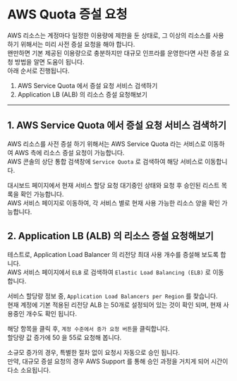 # AWS Quota 증설 요청

AWS 리소스는 계정마다 일정한 이용량에 제한을 둔 상태로, 그 이상의 리소스를 사용하기 위해서는 미리 사전 증설 요청을 해야 합니다.  
왠만하면 기본 제공된 이용량으로 충분하지만 대규모 인프라를 운영한다면 사전 증설 요청 방법을 알면 도움이 됩니다.  
아래 순서로 진행됩니다.

1. AWS Service Quota 에서 증설 요청 서비스 검색하기
2. Application LB (ALB) 의 리소스 증설 요청해보기

--- 
## 1. AWS Service Quota 에서 증설 요청 서비스 검색하기

AWS 리소스를 사전 증설 하기 위해서는 AWS Service Quota 라는 서비스로 이동하여 AWS 측에 리소스 증설 요청이 가능합니다.  
AWS 콘솔의 상단 통합 검색창에 `Service Quota` 로 검색하여 해당 서비스로 이동합니다.  

대시보드 페이지에서 현재 서비스 할당 요청 대기중인 상태와 요청 후 승인된 리스트 목록을 확인 가능합니다.  
AWS 서비스 페이지로 이동하여, 각 서비스 별로 현재 사용 가능한 리소스 양을 확인 가능합니다.  

## 2. Application LB (ALB) 의 리소스 증설 요청해보기

테스트로, Application Load Balancer 의 리전당 최대 사용 개수를 증설해 보도록 합니다.  
AWS 서비스 페이지에서 `ELB` 로 검색하여 `Elastic Load Balancing (ELB)` 로 이동합니다.  

서비스 할당량 정보 중, `Application Load Balancers per Region` 를 찾습니다.  
현재 계정에 기본 적용된 리전당 ALB 는 50개로 설정되어 있는 것이 확인 되며, 현재 사용중인 개수도 확인 됩니다.  

해당 항목을 클릭 후, `계정 수준에서 증가 요청 버튼`을 클릭합니다.  
할당량 값 증가에 50 을 55로 요청해 봅니다.  

소규모 증가의 경우, 특별한 절차 없이 요청시 자동으로 승인 됩니다.  
만약, 대규모 증설 요청의 경우 AWS Support 를 통해 승인 과정을 거치게 되어 시간이 다소 소요됩니다.  
